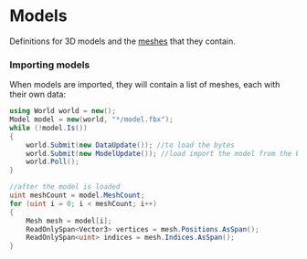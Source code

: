 # Models
Definitions for 3D models and the [meshes](https://github.com/game-simulations/meshes) that they contain.

### Importing models
When models are imported, they will contain a list of meshes, each with their own data:
```cs
using World world = new();
Model model = new(world, "*/model.fbx");
while (!model.Is())
{
    world.Submit(new DataUpdate()); //to load the bytes
    world.Submit(new ModelUpdate()); //load import the model from the bytes
    world.Poll();
}

//after the model is loaded
uint meshCount = model.MeshCount;
for (uint i = 0; i < meshCount; i++)
{
    Mesh mesh = model[i];
    ReadOnlySpan<Vector3> vertices = mesh.Positions.AsSpan();
    ReadOnlySpan<uint> indices = mesh.Indices.AsSpan();
}

```